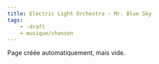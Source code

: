 ```yaml
---
title: Electric Light Orchestra - Mr. Blue Sky
tags:
    - -draft
    - musique/chanson
---
```


Page créée automatiquement, mais vide.
